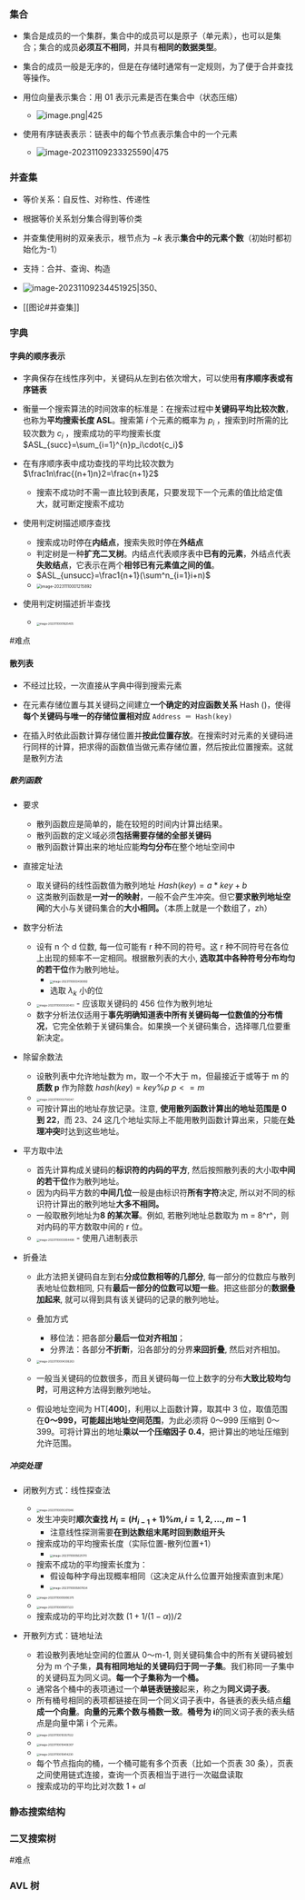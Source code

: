 ### 集合

- 集合是成员的一个集群，集合中的成员可以是原子（单元素），也可以是集合；集合的成员**必须互不相同**，并具有**相同的数据类型**。
- 集合的成员一般是无序的，但是在存储时通常有一定规则，为了便于合并查找等操作。

- 用位向量表示集合：用 01 表示元素是否在集合中（状态压缩）
	- ![image.png|425](https://thdlrt.oss-cn-beijing.aliyuncs.com/20240105105226.png)

- 使用有序链表表示：链表中的每个节点表示集合中的一个元素
	- ![image-20231109233325590|475](https://thdlrt.oss-cn-beijing.aliyuncs.com/image-20231109233325590.png)
### 并查集

- 等价关系：自反性、对称性、传递性
- 根据等价关系划分集合得到等价类

- 并查集使用树的双亲表示，根节点为 $-k$ 表示**集合中的元素个数**（初始时都初始化为-1）
- 支持：合并、查询、构造
- ![image-20231109234451925|350](https://thdlrt.oss-cn-beijing.aliyuncs.com/image-20231109234451925.png)、
- [[图论#并查集]]
### 字典

#### 字典的顺序表示

- 字典保存在线性序列中，关键码从左到右依次增大，可以使用**有序顺序表或有序链表**

- 衡量一个搜索算法的时间效率的标准是：在搜索过程中**关键码平均比较次数**，也称为**平均搜索长度 ASL**。搜索第 $i$ 个元素的概率为 $p_i$ ，搜索到时所需的比较次数为 $c_i$ ，搜索成功的平均搜索长度 $ASL_{succ}=\sum_{i=1}^{n}p_i\cdot{c_i}$

- 在有序顺序表中成功查找的平均比较次数为 $\frac1n\frac{(n+1)n}2=\frac{n+1}2$
	- 搜索不成功时不需一直比较到表尾，只要发现下一个元素的值比给定值大，就可断定搜索不成功

- 使用判定树描述顺序查找
  - 搜索成功时停在**内结点**，搜索失败时停在**外结点**
  - 判定树是一种**扩充二叉树**。内结点代表顺序表中**已有的元素**，外结点代表**失败结点**，它表示在两个**相邻已有元素值之间的值**。
  - $ASL_{unsucc}=\frac1{n+1}(\sum^n_{i=1}i+n)$
  - <img src="https://thdlrt.oss-cn-beijing.aliyuncs.com/image-20231110001215892.png" alt="image-20231110001215892" style="zoom:50%;" />

- 使用判定树描述折半查找
  - <img src="https://thdlrt.oss-cn-beijing.aliyuncs.com/image-20231110001625405.png" alt="image-20231110001625405" style="zoom:33%;" />

#难点 
#### 散列表

- 不经过比较，一次直接从字典中得到搜索元素
- 在元素存储位置与其关键码之间建立**一个确定的对应函数关系** Hash ()，使得**每个关键码与唯一的存储位置相对应** `Address ＝ Hash(key)`

- 在插入时依此函数计算存储位置并**按此位置存放**。在搜索时对元素的关键码进行同样的计算，把求得的函数值当做元素存储位置，然后按此位置搜索。这就是散列方法

##### 散列函数

- 要求
  - 散列函数应是简单的，能在较短的时间内计算出结果。
  - 散列函数的定义域必须**包括需要存储的全部关键码**
  - 散列函数计算出来的地址应能**均匀分布**在整个地址空间中

- 直接定址法
  - 取关键码的线性函数值为散列地址 $Hash(key)=a*key+b$
  - 这类散列函数是**一对一的映射**，一般不会产生冲突。但它**要求散列地址空间**的大小与关键码集合的**大小相同。**（本质上就是一个数组了，zh）

- 数字分析法
  - 设有 n 个 d 位数,   每一位可能有 r 种不同的符号。这 r 种不同符号在各位上出现的频率不一定相同。根据散列表的大小,  **选取其中各种符号分布均匀的若干位**作为散列地址。
    - <img src="https://thdlrt.oss-cn-beijing.aliyuncs.com/image-20231110003436992.png" alt="image-20231110003436992" style="zoom:33%;" />
    - 选取 $\lambda_k$ 小的位
  - <img src="https://thdlrt.oss-cn-beijing.aliyuncs.com/image-20231110003530403.png" alt="image-20231110003530403" style="zoom:33%;" />
    - 应该取关键码的 456 位作为散列地址
  - 数字分析法仅适用于**事先明确知道表中所有关键码每一位数值的分布情况**，它完全依赖于关键码集合。如果换一个关键码集合，选择哪几位要重新决定。

- 除留余数法
  - 设散列表中允许地址数为 m，取一个不大于 m，但最接近于或等于 m 的**质数 p** 作为除数 $hash(key)=key\%p \ p<=m$
  - <img src="https://thdlrt.oss-cn-beijing.aliyuncs.com/image-20231110003758347.png" alt="image-20231110003758347" style="zoom:33%;" />
  - 可按计算出的地址存放记录。注意,  **使用散列函数计算出的地址范围是 0 到 22**，而 23、24 这几个地址实际上不能用散列函数计算出来，只能在**处理冲突**时达到这些地址。
- 平方取中法
  - 首先计算构成关键码的**标识符的内码的平方**, 然后按照散列表的大小取**中间的若干位**作为散列地址。
  - 因为内码平方数的**中间几位**一般是由标识符**所有字符**决定, 所以对不同的标识符计算出的散列地址**大多不相同。**
  - 一般取散列地址为**8 的某次幂**。例如, 若散列地址总数取为 m = 8^r^，则对内码的平方数取中间的 r 位。
  - <img src="https://thdlrt.oss-cn-beijing.aliyuncs.com/image-20231110003954498.png" alt="image-20231110003954498" style="zoom:33%;" />
    - 使用八进制表示

- 折叠法
  - 此方法把关键码自左到右**分成位数相等的几部分**,  每一部分的位数应与散列表地址位数相同,  只有**最后一部分的位数可以短一些**。把这些部分的**数据叠加起来**,  就可以得到具有该关键码的记录的散列地址。

  - 叠加方式
    - 移位法：把各部分**最后一位对齐相加**；
    - 分界法：各部分**不折断**，沿各部分的分界**来回折叠**, 然后对齐相加。
  - <img src="https://thdlrt.oss-cn-beijing.aliyuncs.com/image-20231110004306263.png" alt="image-20231110004306263" style="zoom:33%;" />
  - 一般当关键码的位数很多，而且关键码每一位上数字的分布**大致比较均匀时**，可用这种方法得到散列地址。
  - 假设地址空间为 HT[**400**]，利用以上函数计算，取其中 3 位，取值范围在**0～999，可能超出地址空间范围**，为此必须将 0～999 压缩到 0～399。可将计算出的地址**乘以一个压缩因子 0.4**，把计算出的地址压缩到允许范围。

#####  冲突处理

- 闭散列方式：线性探查法
  - <img src="https://thdlrt.oss-cn-beijing.aliyuncs.com/image-20231110005301946.png" alt="image-20231110005301946" style="zoom:33%;" />
  - 发生冲突时**顺次查找 $H_i=(H_{i-1}+1)\%m,i=1,2,\dots,m-1$**
    - 注意线性探测需要**在到达数组末尾时回到数组开头**
  - 搜索成功的平均搜索长度（实际位置-散列位置+1）
    - <img src="https://thdlrt.oss-cn-beijing.aliyuncs.com/image-20231110005625170.png" alt="image-20231110005625170" style="zoom:33%;" />
  - 搜索不成功的平均搜索长度为：
    - 假设每种字母出现概率相同（这决定从什么位置开始搜索直到末尾）
    - <img src="https://thdlrt.oss-cn-beijing.aliyuncs.com/image-20231110005807834.png" alt="image-20231110005807834" style="zoom:33%;" />
  - <img src="https://thdlrt.oss-cn-beijing.aliyuncs.com/image-20231110005906375.png" alt="image-20231110005906375" style="zoom:33%;" />
  - <img src="https://thdlrt.oss-cn-beijing.aliyuncs.com/image-20231110005917223.png" alt="image-20231110005917223" style="zoom:33%;" />
  - 搜索成功的平均比对次数 $(1+1/(1-\alpha))/2$

- 开散列方式：链地址法
  - 若设散列表地址空间的位置从 0～m-1, 则关键码集合中的所有关键码被划分为 m 个子集，**具有相同地址的关键码归于同一子集**。我们称同一子集中的关键码互为同义词。**每一个子集称为一个桶。**
  - 通常各个桶中的表项通过一个**单链表链接**起来，称之为**同义词子表**。
  - 所有桶号相同的表项都链接在同一个同义词子表中，各链表的表头结点**组成一个向量**。**向量的元素个数与桶数一致**。**桶号为 i**的同义词子表的表头结点是向量中第 i 个元素。
  - <img src="https://thdlrt.oss-cn-beijing.aliyuncs.com/image-20231110010357022.png" alt="image-20231110010357022" style="zoom:33%;" />
  - <img src="https://thdlrt.oss-cn-beijing.aliyuncs.com/image-20231110010406307.png" alt="image-20231110010406307" style="zoom:33%;" />
  - <img src="https://thdlrt.oss-cn-beijing.aliyuncs.com/image-20231110010414230.png" alt="image-20231110010414230" style="zoom:33%;" />
  - 每个节点指向的桶，一个桶可能有多个页表（比如一个页表 30 条），页表之间使用链式连接，查询一个页表相当于进行一次磁盘读取
  - 搜索成功的平均比对次数 $1+al$


### 静态搜索结构


### 二叉搜索树


#难点 
### AVL 树
